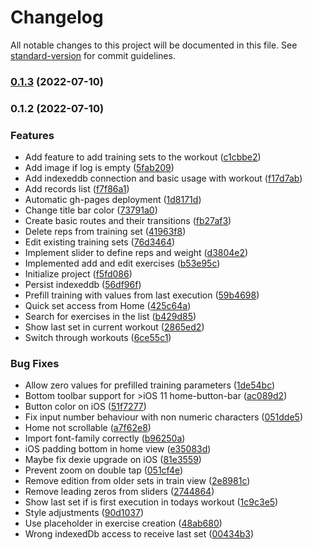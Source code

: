 # Changelog

All notable changes to this project will be documented in this file. See [standard-version](https://github.com/conventional-changelog/standard-version) for commit guidelines.

### [0.1.3](https://github.com/stefan-rink/fit-records/compare/v0.1.2...v0.1.3) (2022-07-10)

### 0.1.2 (2022-07-10)


### Features

* Add feature to add training sets to the workout ([c1cbbe2](https://github.com/stefan-rink/fit-records/commit/c1cbbe2c651544f9f493884d4374692b702e1c4c))
* Add image if log is empty ([5fab209](https://github.com/stefan-rink/fit-records/commit/5fab209e9fedb154c6d8e1a1b37126eeceed1db8))
* Add indexeddb connection and basic usage with workout ([f17d7ab](https://github.com/stefan-rink/fit-records/commit/f17d7ab80fb15943378749dd04f5b1970707fefd))
* Add records list ([f7f86a1](https://github.com/stefan-rink/fit-records/commit/f7f86a1fe3a63070a2d76994e5f000028c539261))
* Automatic gh-pages deployment ([1d8171d](https://github.com/stefan-rink/fit-records/commit/1d8171d659c2b3dab34d464556666b7bbf5eb57f))
* Change title bar color ([73791a0](https://github.com/stefan-rink/fit-records/commit/73791a0235b428b6b22b594372458b8553970484))
* Create basic routes and their transitions ([fb27af3](https://github.com/stefan-rink/fit-records/commit/fb27af3422959ab0ed8af3935e11cf8122fc730e))
* Delete reps from training set ([41963f8](https://github.com/stefan-rink/fit-records/commit/41963f88dc7028100d1854fb4a541e787c5d83e6))
* Edit existing training sets ([76d3464](https://github.com/stefan-rink/fit-records/commit/76d3464031b77f406bbef5e5c7ab7a27f8b5d3b9))
* Implement slider to define reps and weight ([d3804e2](https://github.com/stefan-rink/fit-records/commit/d3804e2b82cbc239295423a103afd359d50589a9))
* Implemented add and edit exercises ([b53e95c](https://github.com/stefan-rink/fit-records/commit/b53e95c4b1a34dd8fe0db8d31f15615d22aea19c))
* Initialize project ([f5fd086](https://github.com/stefan-rink/fit-records/commit/f5fd086160b7d6e2273bd5e275119290ef71f7fe))
* Persist indexeddb ([56df96f](https://github.com/stefan-rink/fit-records/commit/56df96f09dbf5c974ccd3f297717a0122fbb9889))
* Prefill training with values from last execution ([59b4698](https://github.com/stefan-rink/fit-records/commit/59b4698bfc4ad5cf222f44e09e714261909fb683))
* Quick set access from Home ([425c64a](https://github.com/stefan-rink/fit-records/commit/425c64a6a0da5d7a0e4a4c237c6490606e0668ba))
* Search for exercises in the list ([b429d85](https://github.com/stefan-rink/fit-records/commit/b429d85ff9b81a8f96cf45d07d51d2ec2423a580))
* Show last set in current workout ([2865ed2](https://github.com/stefan-rink/fit-records/commit/2865ed2fd4623980e9e876a32b03c3dc88ec35ca))
* Switch through workouts ([6ce55c1](https://github.com/stefan-rink/fit-records/commit/6ce55c1e820e4a304adfebf458a4d41e1af3174d))


### Bug Fixes

* Allow zero values for prefilled training parameters ([1de54bc](https://github.com/stefan-rink/fit-records/commit/1de54bc0d24b58b29be4536c4ae2831ab95c3154))
* Bottom toolbar support for >iOS 11 home-button-bar ([ac089d2](https://github.com/stefan-rink/fit-records/commit/ac089d2923aa81d3a4f83b6c08ed6b933bc5ba8c))
* Button color on iOS ([51f7277](https://github.com/stefan-rink/fit-records/commit/51f72772f2ba7fcdfbd39d43c8ebfd86456cfb11))
* Fix input number behaviour with non numeric characters ([051dde5](https://github.com/stefan-rink/fit-records/commit/051dde5918f32734fd73f2010d529b7cac1fa154))
* Home not scrollable ([a7f62e8](https://github.com/stefan-rink/fit-records/commit/a7f62e8541c7709f3f64e4a30edb44100c55b2e0))
* Import font-family correctly ([b96250a](https://github.com/stefan-rink/fit-records/commit/b96250a98cf85949027176a16810c47ad6db22f4))
* iOS padding bottom in home view ([e35083d](https://github.com/stefan-rink/fit-records/commit/e35083dc69744e19f49f696ef1efe8fc7d2ecc2d))
* Maybe fix dexie upgrade on iOS ([81e3559](https://github.com/stefan-rink/fit-records/commit/81e3559b66c11baf83bc304a6848e13f93f69a5d))
* Prevent zoom on double tap ([051cf4e](https://github.com/stefan-rink/fit-records/commit/051cf4ee2759f0dbb0ca0b8d4a3962b414455cfa))
* Remove edition from older sets in train view ([2e8981c](https://github.com/stefan-rink/fit-records/commit/2e8981c01c9db52527466321f95d3e929ac7e32f))
* Remove leading zeros from sliders ([2744864](https://github.com/stefan-rink/fit-records/commit/27448647a8747a206a4c34a37a6706870f7dce89))
* Show last set if is first execution in todays workout ([1c9c3e5](https://github.com/stefan-rink/fit-records/commit/1c9c3e5b02d4af399db631fec582cf335bd2bfbb))
* Style adjustments ([90d1037](https://github.com/stefan-rink/fit-records/commit/90d1037dbe47b1a231bbe9a175e815b311fac8ca))
* Use placeholder in exercise creation ([48ab680](https://github.com/stefan-rink/fit-records/commit/48ab680154f7235061e2afbf38cdd8741760545b))
* Wrong indexedDb access to receive last set ([00434b3](https://github.com/stefan-rink/fit-records/commit/00434b34d605dbb2acb9f6b73e5a2a98844316db))
